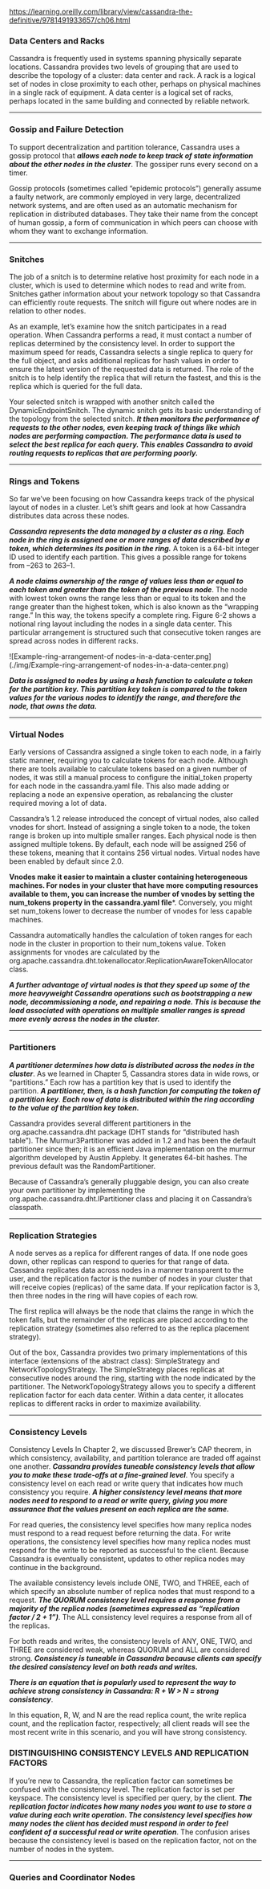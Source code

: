 https://learning.oreilly.com/library/view/cassandra-the-definitive/9781491933657/ch06.html

### Data Centers and Racks
Cassandra is frequently used in systems spanning physically separate locations. Cassandra provides two levels of grouping that are used to describe the topology of a cluster: data center and rack. A rack is a logical set of nodes in close proximity to each other, perhaps on physical machines in a single rack of equipment. A data center is a logical set of racks, perhaps located in the same building and connected by reliable network.

---------------------------------------------------------------------------------------------------------------------

### Gossip and Failure Detection
To support decentralization and partition tolerance, Cassandra uses a gossip protocol that ***allows each node to keep track of state information about the other nodes in the cluster***. The gossiper runs every second on a timer.

Gossip protocols (sometimes called “epidemic protocols”) generally assume a faulty network, are commonly employed in very large, decentralized network systems, and are often used as an automatic mechanism for replication in distributed databases. They take their name from the concept of human gossip, a form of communication in which peers can choose with whom they want to exchange information.

----------------------------------------------------------------------------------------------------------------------

### Snitches
The job of a snitch is to determine relative host proximity for each node in a cluster, which is used to determine which nodes to read and write from. Snitches gather information about your network topology so that Cassandra can efficiently route requests. The snitch will figure out where nodes are in relation to other nodes.

As an example, let’s examine how the snitch participates in a read operation. When Cassandra performs a read, it must contact a number of replicas determined by the consistency level. In order to support the maximum speed for reads, Cassandra selects a single replica to query for the full object, and asks additional replicas for hash values in order to ensure the latest version of the requested data is returned. The role of the snitch is to help identify the replica that will return the fastest, and this is the replica which is queried for the full data.

Your selected snitch is wrapped with another snitch called the DynamicEndpointSnitch. The dynamic snitch gets its basic understanding of the topology from the selected snitch. ***It then monitors the performance of requests to the other nodes, even keeping track of things like which nodes are performing compaction. The performance data is used to select the best replica for each query. This enables Cassandra to avoid routing requests to replicas that are performing poorly.***

----------------------------------------------------------------------------------------------------------------------

### Rings and Tokens

So far we’ve been focusing on how Cassandra keeps track of the physical layout of nodes in a cluster. Let’s shift gears and look at how Cassandra distributes data across these nodes.


***Cassandra represents the data managed by a cluster as a ring. Each node in the ring is assigned one or more ranges of data described by a token, which determines its position in the ring.*** A token is a 64-bit integer ID used to identify each partition. This gives a possible range for tokens from –263 to 263–1.


***A node claims ownership of the range of values less than or equal to each token and greater than the token of the previous node***. The node with lowest token owns the range less than or equal to its token and the range greater than the highest token, which is also known as the “wrapping range.” In this way, the tokens specify a complete ring. Figure 6-2 shows a notional ring layout including the nodes in a single data center. This particular arrangement is structured such that consecutive token ranges are spread across nodes in different racks.

![Example-ring-arrangement-of nodes-in-a-data-center.png](./img/Example-ring-arrangement-of nodes-in-a-data-center.png)


***Data is assigned to nodes by using a hash function to calculate a token for the partition key. This partition key token is compared to the token values for the various nodes to identify the range, and therefore the node, that owns the data.***

-----------------------------------------------------------------------------------------------------------------------

### Virtual Nodes
Early versions of Cassandra assigned a single token to each node, in a fairly static manner, requiring you to calculate tokens for each node. Although there are tools available to calculate tokens based on a given number of nodes, it was still a manual process to configure the initial_token property for each node in the cassandra.yaml file. This also made adding or replacing a node an expensive operation, as rebalancing the cluster required moving a lot of data.

Cassandra’s 1.2 release introduced the concept of virtual nodes, also called vnodes for short. Instead of assigning a single token to a node, the token range is broken up into multiple smaller ranges. Each physical node is then assigned multiple tokens. By default, each node will be assigned 256 of these tokens, meaning that it contains 256 virtual nodes. Virtual nodes have been enabled by default since 2.0.


**Vnodes make it easier to maintain a cluster containing heterogeneous machines. For nodes in your cluster that have more computing resources available to them, you can increase the number of vnodes by setting the num_tokens property in the cassandra.yaml file***.  Conversely, you might set num_tokens lower to decrease the number of vnodes for less capable machines.


Cassandra automatically handles the calculation of token ranges for each node in the cluster in proportion to their num_tokens value. Token assignments for vnodes are calculated by the org.apache.cassandra.dht.tokenallocator.ReplicationAwareTokenAllocator class.


***A further advantage of virtual nodes is that they speed up some of the more heavyweight Cassandra operations such as bootstrapping a new node, decommissioning a node, and repairing a node. This is because the load associated with operations on multiple smaller ranges is spread more evenly across the nodes in the cluster.***

------------------------------------------------------------------------------------------------------------------------


### Partitioners
***A partitioner determines how data is distributed across the nodes in the cluster***. As we learned in Chapter 5, Cassandra stores data in wide rows, or “partitions.” Each row has a partition key that is used to identify the partition. ***A partitioner, then, is a hash function for computing the token of a partition key***. 
***Each row of data is distributed within the ring according to the value of the partition key token.***

Cassandra provides several different partitioners in the org.apache.cassandra.dht package (DHT stands for “distributed hash table”). The Murmur3Partitioner was added in 1.2 and has been the default partitioner since then; it is an efficient Java implementation on the murmur algorithm developed by Austin Appleby. It generates 64-bit hashes. The previous default was the RandomPartitioner.

Because of Cassandra’s generally pluggable design, you can also create your own partitioner by implementing the org.apache.cassandra.dht.IPartitioner class and placing it on Cassandra’s classpath.

------------------------------------------------------------------------------------------------------------------------

### Replication Strategies
A node serves as a replica for different ranges of data. If one node goes down, other replicas can respond to queries for that range of data. Cassandra replicates data across nodes in a manner transparent to the user, and the replication factor is the number of nodes in your cluster that will receive copies (replicas) of the same data. If your replication factor is 3, then three nodes in the ring will have copies of each row.

The first replica will always be the node that claims the range in which the token falls, but the remainder of the replicas are placed according to the replication strategy (sometimes also referred to as the replica placement strategy). 

Out of the box, Cassandra provides two primary implementations of this interface (extensions of the abstract class): SimpleStrategy and NetworkTopologyStrategy. The SimpleStrategy places replicas at consecutive nodes around the ring, starting with the node indicated by the partitioner. The NetworkTopologyStrategy allows you to specify a different replication factor for each data center. Within a data center, it allocates replicas to different racks in order to maximize availability.



--------------------------------------------------------------------------------------------------------------------

### Consistency Levels

Consistency Levels
In Chapter 2, we discussed Brewer’s CAP theorem, in which consistency, availability, and partition tolerance are traded off against one another. ***Cassandra provides tuneable consistency levels that allow you to make these trade-offs at a fine-grained level***. You specify a consistency level on each read or write query that indicates how much consistency you require. ***A higher consistency level means that more nodes need to respond to a read or write query, giving you more assurance that the values present on each replica are the same.***

For read queries, the consistency level specifies how many replica nodes must respond to a read request before returning the data. For write operations, the consistency level specifies how many replica nodes must respond for the write to be reported as successful to the client. Because Cassandra is eventually consistent, updates to other replica nodes may continue in the background.

The available consistency levels include ONE, TWO, and THREE, each of which specify an absolute number of replica nodes that must respond to a request. ***The QUORUM consistency level requires  a response from a majority  of the replica nodes (sometimes expressed as “replication factor / 2 + 1”)***. The ALL consistency level requires a response from all of the replicas.


For both reads and writes, the consistency levels of ANY, ONE, TWO, and THREE are considered weak, whereas QUORUM and ALL are considered strong. ***Consistency is tuneable in Cassandra because clients can specify the desired consistency level on both reads and writes.*** 

***There is an equation that is popularly used to represent the way to achieve strong consistency in Cassandra: R + W > N = strong consistency***. 

In this equation, R, W, and N are the read replica count, the write replica count, and the replication factor, respectively; all client reads will see the most recent write in this scenario, and you will have strong consistency.

### DISTINGUISHING CONSISTENCY LEVELS AND REPLICATION FACTORS
If you’re new to Cassandra, the replication factor can sometimes be confused with the consistency level. The replication factor is set per keyspace. The consistency level is specified per query, by the client. ***The replication factor indicates how many nodes you want to use to store a value during each write operation. The consistency level specifies how many nodes the client has decided must respond in order to feel confident of a successful read or write operation***. The confusion arises because the consistency level is based on the replication factor, not on the number of nodes in the system.

------------------------------------------------------------------------------------------------------------------------

### Queries and Coordinator Nodes




















